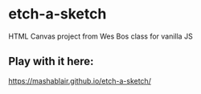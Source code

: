 # etch-a-sketch
HTML Canvas project from Wes Bos class for vanilla JS

##  Play with it here:
https://mashablair.github.io/etch-a-sketch/

